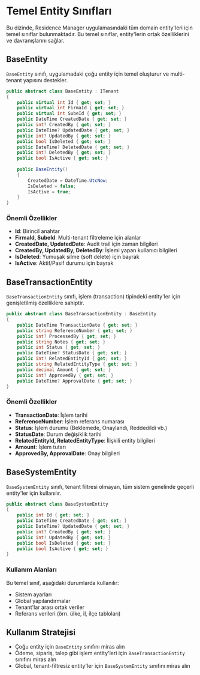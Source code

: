# Temel Entity Sınıfları

Bu dizinde, Residence Manager uygulamasındaki tüm domain entity'leri için temel sınıflar bulunmaktadır. Bu temel sınıflar, entity'lerin ortak özelliklerini ve davranışlarını sağlar.

## BaseEntity

`BaseEntity` sınıfı, uygulamadaki çoğu entity için temel oluşturur ve multi-tenant yapısını destekler.

```csharp
public abstract class BaseEntity : ITenant
{
    public virtual int Id { get; set; }
    public virtual int FirmaId { get; set; }
    public virtual int SubeId { get; set; }
    public DateTime CreatedDate { get; set; }
    public int? CreatedBy { get; set; }
    public DateTime? UpdatedDate { get; set; }
    public int? UpdatedBy { get; set; }
    public bool IsDeleted { get; set; }
    public DateTime? DeletedDate { get; set; }
    public int? DeletedBy { get; set; }
    public bool IsActive { get; set; }
    
    public BaseEntity()
    {
        CreatedDate = DateTime.UtcNow;
        IsDeleted = false;
        IsActive = true;
    }
}
```

### Önemli Özellikler

- **Id**: Birincil anahtar
- **FirmaId, SubeId**: Multi-tenant filtreleme için alanlar
- **CreatedDate, UpdatedDate**: Audit trail için zaman bilgileri
- **CreatedBy, UpdatedBy, DeletedBy**: İşlemi yapan kullanıcı bilgileri
- **IsDeleted**: Yumuşak silme (soft delete) için bayrak
- **IsActive**: Aktif/Pasif durumu için bayrak

## BaseTransactionEntity

`BaseTransactionEntity` sınıfı, işlem (transaction) tipindeki entity'ler için genişletilmiş özelliklere sahiptir.

```csharp
public abstract class BaseTransactionEntity : BaseEntity
{
    public DateTime TransactionDate { get; set; }
    public string ReferenceNumber { get; set; }
    public int? ProcessedBy { get; set; }
    public string Notes { get; set; }
    public int Status { get; set; }
    public DateTime? StatusDate { get; set; }
    public int? RelatedEntityId { get; set; }
    public string RelatedEntityType { get; set; }
    public decimal Amount { get; set; }
    public int? ApprovedBy { get; set; }
    public DateTime? ApprovalDate { get; set; }
}
```

### Önemli Özellikler

- **TransactionDate**: İşlem tarihi
- **ReferenceNumber**: İşlem referans numarası
- **Status**: İşlem durumu (Beklemede, Onaylandı, Reddedildi vb.)
- **StatusDate**: Durum değişiklik tarihi
- **RelatedEntityId, RelatedEntityType**: İlişkili entity bilgileri
- **Amount**: İşlem tutarı
- **ApprovedBy, ApprovalDate**: Onay bilgileri

## BaseSystemEntity

`BaseSystemEntity` sınıfı, tenant filtresi olmayan, tüm sistem genelinde geçerli entity'ler için kullanılır.

```csharp
public abstract class BaseSystemEntity
{
    public int Id { get; set; }
    public DateTime CreatedDate { get; set; }
    public DateTime? UpdatedDate { get; set; }
    public int? CreatedBy { get; set; }
    public int? UpdatedBy { get; set; }
    public bool IsDeleted { get; set; }
    public bool IsActive { get; set; }
}
```

### Kullanım Alanları

Bu temel sınıf, aşağıdaki durumlarda kullanılır:
- Sistem ayarları
- Global yapılandırmalar
- Tenant'lar arası ortak veriler
- Referans verileri (örn. ülke, il, ilçe tabloları)

## Kullanım Stratejisi

- Çoğu entity için `BaseEntity` sınıfını miras alın
- Ödeme, sipariş, talep gibi işlem entity'leri için `BaseTransactionEntity` sınıfını miras alın
- Global, tenant-filtresiz entity'ler için `BaseSystemEntity` sınıfını miras alın 